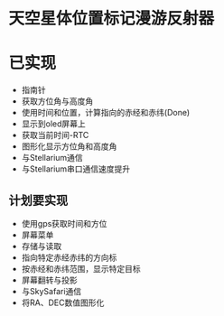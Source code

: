 天空星体位置标记漫游反射器
===========

已实现
===========
* 指南针
* 获取方位角与高度角
* 使用时间和位置，计算指向的赤经和赤纬(Done)
* 显示到oled屏幕上
* 获取当前时间-RTC
* 图形化显示方位角和高度角
* 与Stellarium通信
* 与Stellarium串口通信速度提升


计划要实现
-----------
* 使用gps获取时间和方位
* 屏幕菜单
* 存储与读取
* 指向特定赤经赤纬的方向标
* 按赤经和赤纬范围，显示特定目标
* 屏幕翻转与投影
* 与SkySafari通信
* 将RA、DEC数值图形化